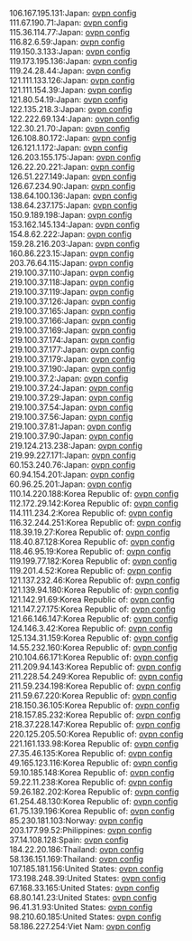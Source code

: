 106.167.195.131:Japan: [ovpn config](vpn/106_167_195_131.ovpn)  
111.67.190.71:Japan: [ovpn config](vpn/111_67_190_71.ovpn)  
115.36.114.77:Japan: [ovpn config](vpn/115_36_114_77.ovpn)  
116.82.6.59:Japan: [ovpn config](vpn/116_82_6_59.ovpn)  
119.150.3.133:Japan: [ovpn config](vpn/119_150_3_133.ovpn)  
119.173.195.136:Japan: [ovpn config](vpn/119_173_195_136.ovpn)  
119.24.28.44:Japan: [ovpn config](vpn/119_24_28_44.ovpn)  
121.111.133.126:Japan: [ovpn config](vpn/121_111_133_126.ovpn)  
121.111.154.39:Japan: [ovpn config](vpn/121_111_154_39.ovpn)  
121.80.54.19:Japan: [ovpn config](vpn/121_80_54_19.ovpn)  
122.135.218.3:Japan: [ovpn config](vpn/122_135_218_3.ovpn)  
122.222.69.134:Japan: [ovpn config](vpn/122_222_69_134.ovpn)  
122.30.21.70:Japan: [ovpn config](vpn/122_30_21_70.ovpn)  
126.108.80.172:Japan: [ovpn config](vpn/126_108_80_172.ovpn)  
126.121.1.172:Japan: [ovpn config](vpn/126_121_1_172.ovpn)  
126.203.155.175:Japan: [ovpn config](vpn/126_203_155_175.ovpn)  
126.22.20.221:Japan: [ovpn config](vpn/126_22_20_221.ovpn)  
126.51.227.149:Japan: [ovpn config](vpn/126_51_227_149.ovpn)  
126.67.234.90:Japan: [ovpn config](vpn/126_67_234_90.ovpn)  
138.64.100.136:Japan: [ovpn config](vpn/138_64_100_136.ovpn)  
138.64.237.175:Japan: [ovpn config](vpn/138_64_237_175.ovpn)  
150.9.189.198:Japan: [ovpn config](vpn/150_9_189_198.ovpn)  
153.162.145.134:Japan: [ovpn config](vpn/153_162_145_134.ovpn)  
154.8.62.222:Japan: [ovpn config](vpn/154_8_62_222.ovpn)  
159.28.216.203:Japan: [ovpn config](vpn/159_28_216_203.ovpn)  
160.86.223.15:Japan: [ovpn config](vpn/160_86_223_15.ovpn)  
203.76.64.115:Japan: [ovpn config](vpn/203_76_64_115.ovpn)  
219.100.37.110:Japan: [ovpn config](vpn/219_100_37_110.ovpn)  
219.100.37.118:Japan: [ovpn config](vpn/219_100_37_118.ovpn)  
219.100.37.119:Japan: [ovpn config](vpn/219_100_37_119.ovpn)  
219.100.37.126:Japan: [ovpn config](vpn/219_100_37_126.ovpn)  
219.100.37.165:Japan: [ovpn config](vpn/219_100_37_165.ovpn)  
219.100.37.166:Japan: [ovpn config](vpn/219_100_37_166.ovpn)  
219.100.37.169:Japan: [ovpn config](vpn/219_100_37_169.ovpn)  
219.100.37.174:Japan: [ovpn config](vpn/219_100_37_174.ovpn)  
219.100.37.177:Japan: [ovpn config](vpn/219_100_37_177.ovpn)  
219.100.37.179:Japan: [ovpn config](vpn/219_100_37_179.ovpn)  
219.100.37.190:Japan: [ovpn config](vpn/219_100_37_190.ovpn)  
219.100.37.2:Japan: [ovpn config](vpn/219_100_37_2.ovpn)  
219.100.37.24:Japan: [ovpn config](vpn/219_100_37_24.ovpn)  
219.100.37.29:Japan: [ovpn config](vpn/219_100_37_29.ovpn)  
219.100.37.54:Japan: [ovpn config](vpn/219_100_37_54.ovpn)  
219.100.37.56:Japan: [ovpn config](vpn/219_100_37_56.ovpn)  
219.100.37.81:Japan: [ovpn config](vpn/219_100_37_81.ovpn)  
219.100.37.90:Japan: [ovpn config](vpn/219_100_37_90.ovpn)  
219.124.213.238:Japan: [ovpn config](vpn/219_124_213_238.ovpn)  
219.99.227.171:Japan: [ovpn config](vpn/219_99_227_171.ovpn)  
60.153.240.76:Japan: [ovpn config](vpn/60_153_240_76.ovpn)  
60.94.154.201:Japan: [ovpn config](vpn/60_94_154_201.ovpn)  
60.96.25.201:Japan: [ovpn config](vpn/60_96_25_201.ovpn)  
110.14.220.188:Korea Republic of: [ovpn config](vpn/110_14_220_188.ovpn)  
112.172.29.142:Korea Republic of: [ovpn config](vpn/112_172_29_142.ovpn)  
114.111.234.2:Korea Republic of: [ovpn config](vpn/114_111_234_2.ovpn)  
116.32.244.251:Korea Republic of: [ovpn config](vpn/116_32_244_251.ovpn)  
118.39.19.27:Korea Republic of: [ovpn config](vpn/118_39_19_27.ovpn)  
118.40.87.128:Korea Republic of: [ovpn config](vpn/118_40_87_128.ovpn)  
118.46.95.19:Korea Republic of: [ovpn config](vpn/118_46_95_19.ovpn)  
119.199.77.182:Korea Republic of: [ovpn config](vpn/119_199_77_182.ovpn)  
119.201.4.52:Korea Republic of: [ovpn config](vpn/119_201_4_52.ovpn)  
121.137.232.46:Korea Republic of: [ovpn config](vpn/121_137_232_46.ovpn)  
121.139.94.180:Korea Republic of: [ovpn config](vpn/121_139_94_180.ovpn)  
121.142.91.69:Korea Republic of: [ovpn config](vpn/121_142_91_69.ovpn)  
121.147.27.175:Korea Republic of: [ovpn config](vpn/121_147_27_175.ovpn)  
121.66.146.147:Korea Republic of: [ovpn config](vpn/121_66_146_147.ovpn)  
124.146.3.42:Korea Republic of: [ovpn config](vpn/124_146_3_42.ovpn)  
125.134.31.159:Korea Republic of: [ovpn config](vpn/125_134_31_159.ovpn)  
14.55.232.160:Korea Republic of: [ovpn config](vpn/14_55_232_160.ovpn)  
210.104.66.171:Korea Republic of: [ovpn config](vpn/210_104_66_171.ovpn)  
211.209.94.143:Korea Republic of: [ovpn config](vpn/211_209_94_143.ovpn)  
211.228.54.249:Korea Republic of: [ovpn config](vpn/211_228_54_249.ovpn)  
211.59.234.198:Korea Republic of: [ovpn config](vpn/211_59_234_198.ovpn)  
211.59.67.220:Korea Republic of: [ovpn config](vpn/211_59_67_220.ovpn)  
218.150.36.105:Korea Republic of: [ovpn config](vpn/218_150_36_105.ovpn)  
218.157.85.232:Korea Republic of: [ovpn config](vpn/218_157_85_232.ovpn)  
218.37.228.147:Korea Republic of: [ovpn config](vpn/218_37_228_147.ovpn)  
220.125.205.50:Korea Republic of: [ovpn config](vpn/220_125_205_50.ovpn)  
221.161.133.98:Korea Republic of: [ovpn config](vpn/221_161_133_98.ovpn)  
27.35.46.135:Korea Republic of: [ovpn config](vpn/27_35_46_135.ovpn)  
49.165.123.116:Korea Republic of: [ovpn config](vpn/49_165_123_116.ovpn)  
59.10.185.148:Korea Republic of: [ovpn config](vpn/59_10_185_148.ovpn)  
59.22.11.238:Korea Republic of: [ovpn config](vpn/59_22_11_238.ovpn)  
59.26.182.202:Korea Republic of: [ovpn config](vpn/59_26_182_202.ovpn)  
61.254.48.130:Korea Republic of: [ovpn config](vpn/61_254_48_130.ovpn)  
61.75.139.196:Korea Republic of: [ovpn config](vpn/61_75_139_196.ovpn)  
85.230.181.103:Norway: [ovpn config](vpn/85_230_181_103.ovpn)  
203.177.99.52:Philippines: [ovpn config](vpn/203_177_99_52.ovpn)  
37.14.108.128:Spain: [ovpn config](vpn/37_14_108_128.ovpn)  
184.22.20.186:Thailand: [ovpn config](vpn/184_22_20_186.ovpn)  
58.136.151.169:Thailand: [ovpn config](vpn/58_136_151_169.ovpn)  
107.185.181.156:United States: [ovpn config](vpn/107_185_181_156.ovpn)  
173.198.248.39:United States: [ovpn config](vpn/173_198_248_39.ovpn)  
67.168.33.165:United States: [ovpn config](vpn/67_168_33_165.ovpn)  
68.80.141.23:United States: [ovpn config](vpn/68_80_141_23.ovpn)  
96.41.31.93:United States: [ovpn config](vpn/96_41_31_93.ovpn)  
98.210.60.185:United States: [ovpn config](vpn/98_210_60_185.ovpn)  
58.186.227.254:Viet Nam: [ovpn config](vpn/58_186_227_254.ovpn)  
